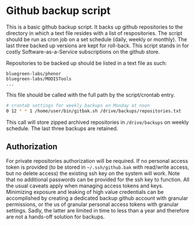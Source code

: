 # Github backup script

This is a basic github backup script. It backs up github repositories to the directory in which a text file resides with a list of respositories. The script should be run as cron job on a set schedule (daily, weekly or monthly). The last three backed up versions are kept for roll-back. This script stands in for costly Software-as-a-Service subscriptions on the github store.

Repositories to be backed up should be listed in a text file as such:

```
bluegreen-labs/phenor
bluegreen-labs/MODISTools
...
```

This file should be called with the full path by the script/crontab entry.

```bash
# crontab settings for weekly backups on Monday at noon
0 12 * * 1 /home/user/bin/gitbak.sh /drive/backups/repositories.txt
```
This call will store zipped archived repositories in `/drive/backups` on weekly schedule. The last three backups are retained.

## Authorization

For private repositories authorization will be required. If no personal access token is provided (to be stored in `~/.ssh/github.bak` with read/write access, but no delete access) the existing ssh key on the system will work. Note that no additional passwords can be provided for the ssh key to function. All the usual caveats apply when managing access tokens and keys. Minimizing exposure and leaking of high value credentials can be accomplished by creating a dedicated backup github account with granular permissions, or the us of granular personal access tokens with granular settings. Sadly, the latter are limited in time to less than a year and therefore are not a hands-off solution for backups.
